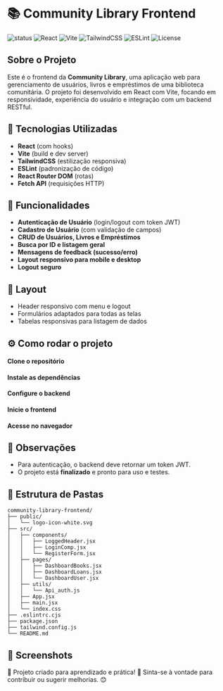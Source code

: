 # 📚 Community Library Frontend

![status](https://img.shields.io/badge/status-finalizado-green)
![React](https://img.shields.io/badge/React-18.x-blue)
![Vite](https://img.shields.io/badge/Vite-5.x-purple)
![TailwindCSS](https://img.shields.io/badge/TailwindCSS-3.x-blueviolet)
![ESLint](https://img.shields.io/badge/ESLint-enabled-yellow)
![License](https://img.shields.io/badge/license-MIT-green)

## Sobre o Projeto

Este é o frontend da **Community Library**, uma aplicação web para gerenciamento de usuários, livros e empréstimos de uma biblioteca comunitária. O projeto foi desenvolvido em React com Vite, focando em responsividade, experiência do usuário e integração com um backend RESTful.

## 🚀 Tecnologias Utilizadas

- **React** (com hooks)
- **Vite** (build e dev server)
- **TailwindCSS** (estilização responsiva)
- **ESLint** (padronização de código)
- **React Router DOM** (rotas)
- **Fetch API** (requisições HTTP)

## 🏁 Funcionalidades

- **Autenticação de Usuário** (login/logout com token JWT)
- **Cadastro de Usuário** (com validação de campos)
- **CRUD de Usuários, Livros e Empréstimos**
- **Busca por ID e listagem geral**
- **Mensagens de feedback (sucesso/erro)**
- **Layout responsivo para mobile e desktop**
- **Logout seguro**

## 📱 Layout

- Header responsivo com menu e logout
- Formulários adaptados para todas as telas
- Tabelas responsivas para listagem de dados

## ⚙️ Como rodar o projeto

#### **Clone o repositório**

#### **Instale as dependências**

#### **Configure o backend**

#### **Inicie o frontend**

#### **Acesse no navegador**

## 📝 Observações

- Para autenticação, o backend deve retornar um token JWT.
- O projeto está **finalizado** e pronto para uso e testes.

## 📁 Estrutura de Pastas

```
community-library-frontend/
├── public/
│   └── logo-icon-white.svg
├── src/
│   ├── components/
│   │   ├── LoggedHeader.jsx
│   │   ├── LoginComp.jsx
│   │   └── RegisterForm.jsx
│   ├── pages/
│   │   ├── DashboardBooks.jsx
│   │   ├── DashboardLoans.jsx
│   │   └── DashboardUser.jsx
│   ├── utils/
│   │   └── Api_auth.js
│   ├── App.jsx
│   ├── main.jsx
│   └── index.css
├── .eslintrc.cjs
├── package.json
├── tailwind.config.js
└── README.md
```

## 📸 Screenshots

🔹 Projeto criado para aprendizado e prática! 🚀 Sinta-se à vontade para contribuir ou sugerir melhorias. 😊